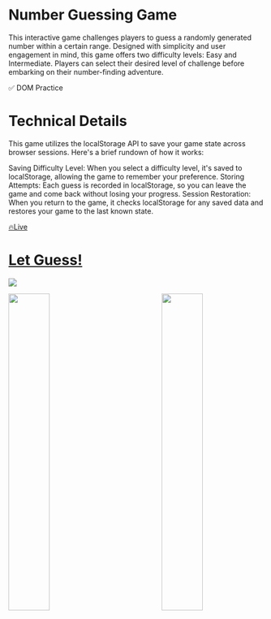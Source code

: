 
<h1>Number Guessing Game</h1>


This interactive game challenges players to guess a randomly generated number within a certain range. Designed with simplicity and user engagement in mind, this game offers two difficulty levels: Easy and Intermediate. Players can select their desired level of challenge before embarking on their number-finding adventure.

✅ DOM Practice 




<h1>Technical Details</h1>
This game utilizes the localStorage API to save your game state across browser sessions. Here's a brief rundown of how it works:

Saving Difficulty Level: When you select a difficulty level, it's saved to localStorage, allowing the game to remember your preference.
Storing Attempts: Each guess is recorded in localStorage, so you can leave the game and come back without losing your progress.
Session Restoration: When you return to the game, it checks localStorage for any saved data and restores your game to the last known state.


<a href = "https://guess-numbergame-git-main-mertsolguns-projects.vercel.app/"> 🔥Live

<h1>Let Guess! </h1>


<img src = "https://github.com/MertSolgun/guessNumbergame/assets/115940928/b094894b-5c1e-422e-afcf-8eb05923b50f">



<p float="left"> 


<img src ="https://github.com/MertSolgun/guessNumbergame/assets/115940928/f4da3ef5-b4ee-4959-b216-f9c3a5d9386a" width="40%"  align="left">    
<img src= "https://github.com/MertSolgun/guessNumbergame/assets/115940928/1ad022b3-e671-4434-a205-e66bbd94df9d" width="40%" align="right">
</p>
  



